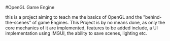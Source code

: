 #OpenGL Game Engine

this is a project aiming to teach me the basics of OpenGL and the "behind-the-scenes" of game Engines.
This Project is by no means done, as only the core mechanics of it are implemented, features to be added include,
a UI implementation using IMGUI, the ability to save scenes, lighting etc.

